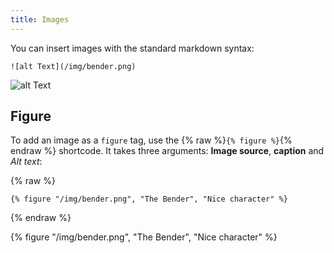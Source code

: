 ```yaml
---
title: Images
---
```


You can insert images with the standard markdown
syntax:

```
![alt Text](/img/bender.png)
```

![alt Text](/img/bender.png)

## Figure

To add an image  as a `figure` tag, use
the {% raw %}`{% figure %}`{% endraw %} shortcode. It takes three arguments:
**Image source**, **caption** and *Alt text*:

{% raw %}
```
{% figure "/img/bender.png", "The Bender", "Nice character" %}
```
{% endraw %}

{% figure "/img/bender.png", "The Bender", "Nice character" %}
